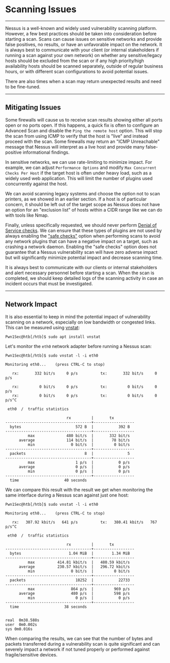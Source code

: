 # Scanning Issues

---

Nessus is a well-known and widely used vulnerability scanning platform. However, a few best practices should be taken into consideration before starting a scan. Scans can cause issues on sensitive networks and provide false positives, no results, or have an unfavorable impact on the network. It is always best to communicate with your client (or internal stakeholders if running a scan against your own network) on whether any sensitive/legacy hosts should be excluded from the scan or if any high priority/high availability hosts should be scanned separately, outside of regular business hours, or with different scan configurations to avoid potential issues.

There are also times when a scan may return unexpected results and need to be fine-tuned.

---

## Mitigating Issues

Some firewalls will cause us to receive scan results showing either all ports open or no ports open. If this happens, a quick fix is often to configure an Advanced Scan and disable the `Ping the remote host` option. This will stop the scan from using ICMP to verify that the host is "live" and instead proceed with the scan. Some firewalls may return an "ICMP Unreachable" message that Nessus will interpret as a live host and provide many false-positive informational findings.

In sensitive networks, we can use rate-limiting to minimize impact. For example, we can adjust `Performance Options` and modify `Max Concurrent Checks Per Host` if the target host is often under heavy load, such as a widely used web application. This will limit the number of plugins used concurrently against the host.

We can avoid scanning legacy systems and choose the option not to scan printers, as we showed in an earlier section. If a host is of particular concern, it should be left out of the target scope as Nessus does not have an option for an "exclusion list" of hosts within a CIDR range like we can do with tools like Nmap.

Finally, unless specifically requested, we should never perform [Denial of Service checks](https://www.tenable.com/plugins/nessus/families/Denial%20of%20Service). We can ensure that these types of plugins are not used by always enabling the ["safe checks"](https://www.tenable.com/blog/understanding-the-nessus-safe-checks-option) option when performing scans to avoid any network plugins that can have a negative impact on a target, such as crashing a network daemon. Enabling the "safe checks" option does not guarantee that a Nessus vulnerability scan will have zero adverse impact but will significantly minimize potential impact and decrease scanning time.

It is always best to communicate with our clients or internal stakeholders and alert necessary personnel before starting a scan. When the scan is completed, we should keep detailed logs of the scanning activity in case an incident occurs that must be investigated.

---

## Network Impact

It is also essential to keep in mind the potential impact of vulnerability scanning on a network, especially on low bandwidth or congested links. This can be measured using [vnstat](https://humdi.net/vnstat/):

```shell
Pwn1Sec@htb[/htb]$ sudo apt install vnstat
```

Let's monitor the `eth0` network adapter before running a Nessus scan:

```shell
Pwn1Sec@htb[/htb]$ sudo vnstat -l -i eth0

Monitoring eth0...    (press CTRL-C to stop)

   rx:       332 bit/s     0 p/s          tx:       332 bit/s     0 p/s

   rx:         0 bit/s     0 p/s          tx:         0 bit/s     0 p/s
   rx:         0 bit/s     0 p/s          tx:         0 bit/s     0 p/s^C

 eth0  /  traffic statistics

                           rx         |       tx
--------------------------------------+------------------
  bytes                        572 B  |           392 B
--------------------------------------+------------------
          max              480 bit/s  |       332 bit/s
      average              114 bit/s  |        78 bit/s
          min                0 bit/s  |         0 bit/s
--------------------------------------+------------------
  packets                          8  |               5
--------------------------------------+------------------
          max                  1 p/s  |           0 p/s
      average                  0 p/s  |           0 p/s
          min                  0 p/s  |           0 p/s
--------------------------------------+------------------
  time                    40 seconds
```

We can compare this result with the result we get when monitoring the same interface during a Nessus scan against just one host:

```shell
Pwn1Sec@htb[/htb]$ sudo vnstat -l -i eth0

Monitoring eth0...    (press CTRL-C to stop)

   rx:   307.92 kbit/s   641 p/s          tx:   380.41 kbit/s   767 p/s^C

 eth0  /  traffic statistics

                           rx         |       tx
--------------------------------------+------------------
  bytes                     1.04 MiB  |        1.34 MiB
--------------------------------------+------------------
          max          414.81 kbit/s  |   480.59 kbit/s
      average          230.57 kbit/s  |   296.72 kbit/s
          min                0 bit/s  |         0 bit/s
--------------------------------------+------------------
  packets                      18252  |           22733
--------------------------------------+------------------
          max                864 p/s  |         969 p/s
      average                480 p/s  |         598 p/s
          min                  0 p/s  |           0 p/s
--------------------------------------+------------------
  time                    38 seconds


real  0m38.588s
user  0m0.002s
sys 0m0.016s
```

When comparing the results, we can see that the number of bytes and packets transferred during a vulnerability scan is quite significant and can severely impact a network if not tuned properly or performed against fragile/sensitive devices.
